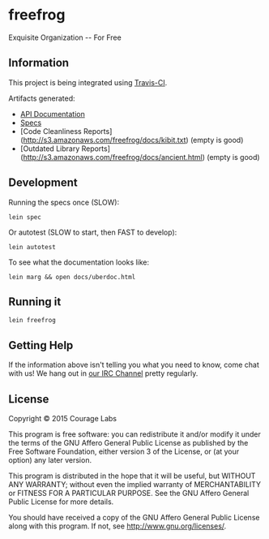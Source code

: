 # freefrog

Exquisite Organization -- For Free

## Information

This project is being integrated using
[Travis-CI](https://travis-ci.org/couragelabs/freefrog).

Artifacts generated:

 * [API Documentation](http://s3.amazonaws.com/freefrog/docs/uberdoc.html)
 * [Specs](http://s3.amazonaws.com/freefrog/docs/specs.txt)
 * [Code Cleanliness Reports]
   (http://s3.amazonaws.com/freefrog/docs/kibit.txt) (empty is good)
 * [Outdated Library Reports]
   (http://s3.amazonaws.com/freefrog/docs/ancient.html) (empty is good)

## Development

Running the specs once (SLOW):

    lein spec

Or autotest (SLOW to start, then FAST to develop):

    lein autotest

To see what the documentation looks like:

    lein marg && open docs/uberdoc.html

## Running it

    lein freefrog

## Getting Help

If the information above isn't telling you what you need to know, come chat
with us! We hang out in
[our IRC Channel](https://kiwiirc.com/client/irc.freenode.net/?nick=guest|?#couragelabs)
pretty regularly.

## License

Copyright © 2015 Courage Labs

This program is free software: you can redistribute it and/or modify
it under the terms of the GNU Affero General Public License as published by
the Free Software Foundation, either version 3 of the License, or
(at your option) any later version.

This program is distributed in the hope that it will be useful,
but WITHOUT ANY WARRANTY; without even the implied warranty of
MERCHANTABILITY or FITNESS FOR A PARTICULAR PURPOSE.  See the
GNU Affero General Public License for more details.

You should have received a copy of the GNU Affero General Public License
along with this program.  If not, see <http://www.gnu.org/licenses/>.

